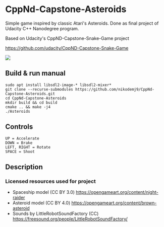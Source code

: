 # CppNd-Capstone-Asteroids
Simple game inspired by classic Atari's Asteroids. Done as final project of Udacity C++ Nanodegree program.

Based on Udacity's CppND-Capstone-Snake-Game project 

https://github.com/udacity/CppND-Capstone-Snake-Game


<img src="asteroids.gif"/>


## Build & run manual
```
sudo apt install libsdl2-image-* libsdl2-mixer*
git clone --recurse-submodules https://github.com/nikodemj9/CppNd-Capstone-Asteroids.git
cd CppNd-Capstone-Asteroids
mkdir build && cd build
cmake .. && make -j4
./Asteroids
```

## Controls
```
UP = Accelerate
DOWN = Brake
LEFT, RIGHT = Rotate
SPACE = Shoot
```

## Description



### Licensed resources used for project
* Spaceship model (CC BY 3.0) https://opengameart.org/content/night-raider
* Asteroid model (CC BY 4.0) https://opengameart.org/content/brown-asteroid
* Sounds by LittleRobotSoundFactory (CC) https://freesound.org/people/LittleRobotSoundFactory/